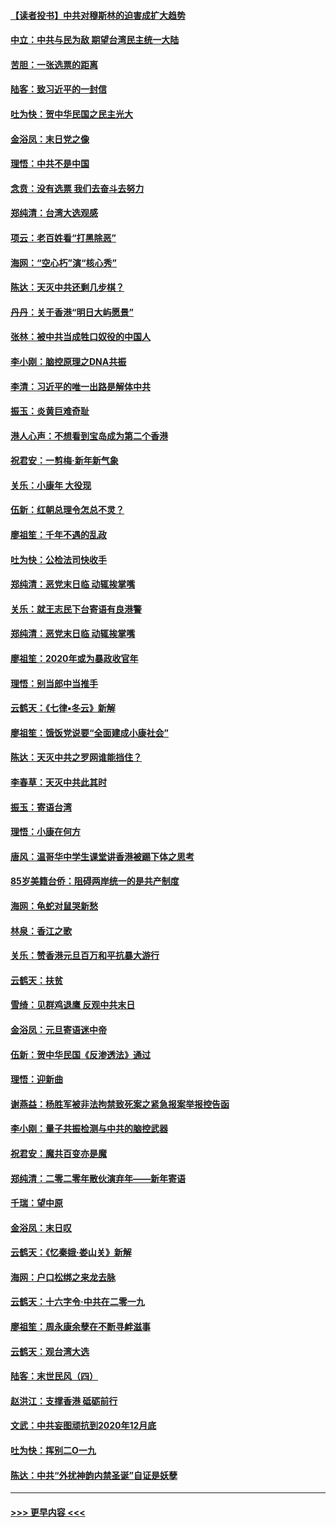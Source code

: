 #### [【读者投书】中共对穆斯林的迫害成扩大趋势](../pages/nsc993/n11791371.md?t=01150711) 
#### [中立：中共与民为敌 期望台湾民主统一大陆](../pages/nsc993/n11790392.md?t=01150711) 
#### [苦胆：一张选票的距离](../pages/nsc993/n11788914.md?t=01150711) 
#### [陆客：致习近平的一封信](../pages/nsc993/n11788867.md?t=01150711) 
#### [吐为快：贺中华民国之民主光大](../pages/nsc993/n11788618.md?t=01150711) 
#### [金浴凤：末日党之像](../pages/nsc993/n11787475.md?t=01150711) 
#### [理悟：中共不是中国](../pages/nsc993/n11787463.md?t=01150711) 
#### [念贲：没有选票  我们去奋斗去努力](../pages/nsc993/n11787398.md?t=01150711) 
#### [郑纯清：台湾大选观感](../pages/nsc993/n11786210.md?t=01150711) 
#### [项云：老百姓看“打黑除恶”](../pages/nsc993/n11785398.md?t=01150711) 
#### [海网：“空心朽”演“核心秀”](../pages/nsc993/n11783874.md?t=01150711) 
#### [陈达：天灭中共还剩几步棋？](../pages/nsc993/n11783719.md?t=01150711) 
#### [丹丹：关于香港“明日大屿愿景”](../pages/nsc993/n11783273.md?t=01150711) 
#### [张林：被中共当成牲口奴役的中国人](../pages/nsc993/n11782397.md?t=01150711) 
#### [李小刚：脑控原理之DNA共振](../pages/nsc993/n11780962.md?t=01150711) 
#### [李清：习近平的唯一出路是解体中共](../pages/nsc993/n11780866.md?t=01150711) 
#### [振玉：炎黄巨难奇耻](../pages/nsc993/n11779632.md?t=01150711) 
#### [港人心声：不想看到宝岛成为第二个香港](../pages/nsc993/n11778817.md?t=01150711) 
#### [祝君安：一剪梅‧新年新气象](../pages/nsc993/n11776340.md?t=01150711) 
#### [关乐：小康年 大役现](../pages/nsc993/n11774213.md?t=01150711) 
#### [伍新：红朝总理令怎总不灵？](../pages/nsc993/n11770813.md?t=01150711) 
#### [廖祖笙：千年不遇的乱政](../pages/nsc993/n11770373.md?t=01150711) 
#### [吐为快：公检法司快收手](../pages/nsc993/n11770359.md?t=01150711) 
#### [郑纯清：恶党末日临 动辄挨掌嘴](../pages/nsc993/n11769912.md?t=01150711) 
#### [关乐：就王志民下台寄语有良港警](../pages/nsc993/n11769903.md?t=01150711) 
#### [郑纯清：恶党末日临 动辄挨掌嘴](../pages/nsc993/n11769356.md?t=01150711) 
#### [廖祖笙：2020年或为暴政收官年](../pages/nsc993/n11768216.md?t=01150711) 
#### [理悟：别当郎中当推手](../pages/nsc993/n11768243.md?t=01150711) 
#### [云鹤天：《七律▪冬云》新解](../pages/nsc993/n11768204.md?t=01150711) 
#### [廖祖笙：饿饭党说要“全面建成小康社会”](../pages/nsc993/n11767482.md?t=01150711) 
#### [陈达：天灭中共之罗网谁能挡住？](../pages/nsc993/n11767465.md?t=01150711) 
#### [李春草：天灭中共此其时](../pages/nsc993/n11767452.md?t=01150711) 
#### [振玉：寄语台湾](../pages/nsc993/n11767432.md?t=01150711) 
#### [理悟：小康在何方](../pages/nsc993/n11767394.md?t=01150711) 
#### [唐风：温哥华中学生课堂讲香港被踢下体之思考](../pages/nsc993/n11766848.md?t=01150711) 
#### [85岁美籍台侨：阻碍两岸统一的是共产制度](../pages/nsc993/n11765043.md?t=01150711) 
#### [海网：龟蛇对鼠哭新愁](../pages/nsc993/n11764895.md?t=01150711) 
#### [林泉：香江之歌](../pages/nsc993/n11764415.md?t=01150711) 
#### [关乐：赞香港元旦百万和平抗暴大游行](../pages/nsc993/n11764382.md?t=01150711) 
#### [云鹤天：扶贫](../pages/nsc993/n11764245.md?t=01150711) 
#### [雪绮：见群鸡退鹰  反观中共末日](../pages/nsc993/n11762112.md?t=01150711) 
#### [金浴凤：元旦寄语迷中帝](../pages/nsc993/n11761788.md?t=01150711) 
#### [伍新：贺中华民国《反渗透法》通过](../pages/nsc993/n11761994.md?t=01150711) 
#### [理悟：迎新曲](../pages/nsc993/n11761152.md?t=01150711) 
#### [谢燕益：杨胜军被非法拘禁致死案之紧急报案举报控告函](../pages/nsc993/n11756134.md?t=01150711) 
#### [李小刚：量子共振检测与中共的脑控武器](../pages/nsc993/n11754518.md?t=01150711) 
#### [祝君安：魔共百变亦是魔](../pages/nsc993/n11754469.md?t=01150711) 
#### [郑纯清：二零二零年散伙演弃年——新年寄语](../pages/nsc993/n11754195.md?t=01150711) 
#### [千瑞：望中原](../pages/nsc993/n11754159.md?t=01150711) 
#### [金浴凤：末日叹](../pages/nsc993/n11752359.md?t=01150711) 
#### [云鹤天：《忆秦娥‧娄山关》新解](../pages/nsc993/n11752348.md?t=01150711) 
#### [海网：户口松绑之来龙去脉](../pages/nsc993/n11752328.md?t=01150711) 
#### [云鹤天：十六字令‧中共在二零一九](../pages/nsc993/n11752305.md?t=01150711) 
#### [廖祖笙：周永康余孽在不断寻衅滋事](../pages/nsc993/n11751013.md?t=01150711) 
#### [云鹤天：观台湾大选](../pages/nsc993/n11751007.md?t=01150711) 
#### [陆客：末世民风（四）](../pages/nsc993/n11749203.md?t=01150711) 
#### [赵洪江：支撑香港 砥砺前行](../pages/nsc993/n11748482.md?t=01150711) 
#### [文武：中共妄图顽抗到2020年12月底](../pages/nsc993/n11748446.md?t=01150711) 
#### [吐为快：挥别二O一九](../pages/nsc993/n11748411.md?t=01150711) 
#### [陈达：中共“外扰神韵内禁圣诞”自证是妖孽](../pages/nsc993/n11748226.md?t=01150711) 

----
#### [ >>> 更早内容 <<< ](../indexes/nsc993-earlier.md)
